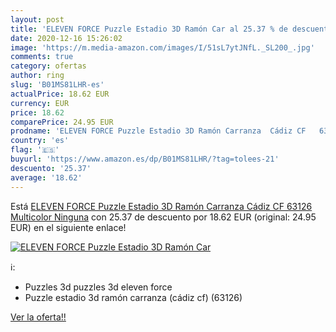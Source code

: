 ```yaml
---
layout: post
title: 'ELEVEN FORCE Puzzle Estadio 3D Ramón Car al 25.37 % de descuento'
date: 2020-12-16 15:26:02
image: 'https://m.media-amazon.com/images/I/51sL7ytJNfL._SL200_.jpg'
comments: true
category: ofertas
author: ring
slug: 'B01MS81LHR-es'
actualPrice: 18.62 EUR
currency: EUR
price: 18.62
comparePrice: 24.95 EUR
prodname: 'ELEVEN FORCE Puzzle Estadio 3D Ramón Carranza  Cádiz CF   63126   Multicolor  Ninguna'
country: 'es'
flag: '🇪🇸'
buyurl: 'https://www.amazon.es/dp/B01MS81LHR/?tag=tolees-21'
descuento: '25.37'
average: '18.62'
---
```


Está [ELEVEN FORCE Puzzle Estadio 3D Ramón Carranza  Cádiz CF   63126   Multicolor  Ninguna](https://www.amazon.es/dp/B01MS81LHR/?tag=tolees-21) con 25.37 de descuento por 18.62 EUR (original: 24.95 EUR) en el siguiente enlace!

[![ELEVEN FORCE Puzzle Estadio 3D Ramón Car](https://m.media-amazon.com/images/I/51sL7ytJNfL._SL200_.jpg)](https://www.amazon.es/dp/B01MS81LHR/?tag=tolees-21)

ℹ️:

- Puzzles 3d puzzles 3d eleven force
- Puzzle estadio 3d ramón carranza (cádiz cf) (63126)

[Ver la oferta!!](https://www.amazon.es/dp/B01MS81LHR/?tag=tolees-21)
